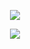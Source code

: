 <p align="center">
<img src="https://user-images.githubusercontent.com/91146114/134745070-d6775f72-4c63-4351-b019-c125cb4cf07a.gif">
</p>

<p align="center">
<img src="https://user-images.githubusercontent.com/91146114/134746393-17d9eb71-472b-4cc1-b4b2-cee3f9d938ab.png">
</p>
